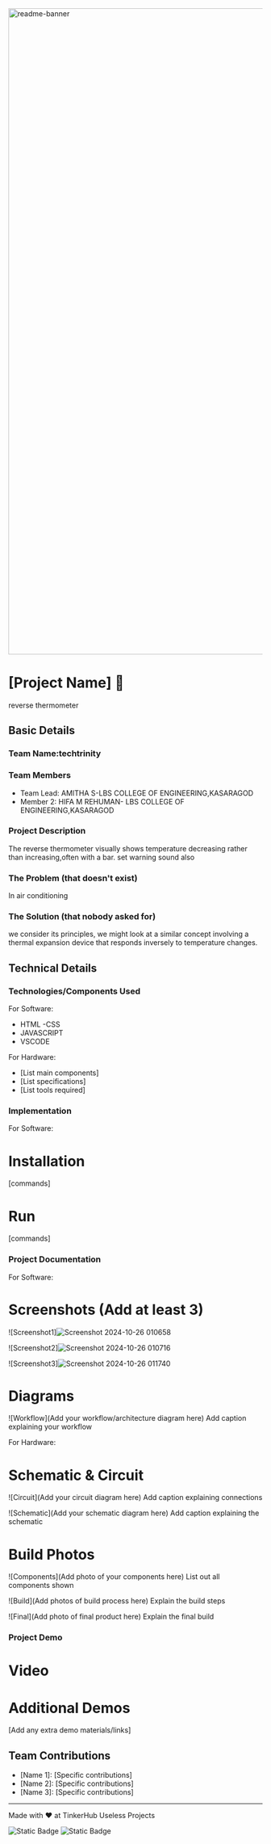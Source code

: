 <img width="1280" alt="readme-banner" src="https://github.com/user-attachments/assets/35332e92-44cb-425b-9dff-27bcf1023c6c">

# [Project Name] 🎯
reverse thermometer

## Basic Details
### Team Name:techtrinity


### Team Members
- Team Lead:  AMITHA S-LBS COLLEGE OF ENGINEERING,KASARAGOD
- Member 2: HIFA M REHUMAN- LBS COLLEGE OF ENGINEERING,KASARAGOD 


### Project Description
The reverse thermometer visually shows temperature decreasing rather than increasing,often with a bar.
set warning sound also


### The Problem (that doesn't exist)
In air conditioning

### The Solution (that nobody asked for)
we consider its principles, we might look at a similar concept involving a thermal expansion device that responds inversely to temperature changes.

## Technical Details
### Technologies/Components Used
For Software:
- HTML
-CSS
- JAVASCRIPT
- VSCODE

For Hardware:
- [List main components]
- [List specifications]
- [List tools required]

### Implementation
For Software:
# Installation
[commands]

# Run
[commands]

### Project Documentation
For Software:

# Screenshots (Add at least 3)
![Screenshot1]![Screenshot 2024-10-26 010658](https://github.com/user-attachments/assets/93ac9621-02a6-4982-bfa2-f3a92337870c)



![Screenshot2]![Screenshot 2024-10-26 010716](https://github.com/user-attachments/assets/487f2258-331a-4f8e-b56f-f25cd7600005)


![Screenshot3]![Screenshot 2024-10-26 011740](https://github.com/user-attachments/assets/ac1cb7c4-3780-4c0f-a345-a68fc1b96838)


# Diagrams
![Workflow](Add your workflow/architecture diagram here)
Add caption explaining your workflow

For Hardware:

# Schematic & Circuit
![Circuit](Add your circuit diagram here)
Add caption explaining connections

![Schematic](Add your schematic diagram here)
Add caption explaining the schematic

# Build Photos
![Components](Add photo of your components here)
List out all components shown

![Build](Add photos of build process here)
Explain the build steps

![Final](Add photo of final product here)
Explain the final build

### Project Demo
# Video


# Additional Demos
[Add any extra demo materials/links]

## Team Contributions
- [Name 1]: [Specific contributions]
- [Name 2]: [Specific contributions]
- [Name 3]: [Specific contributions]

---
Made with ❤ at TinkerHub Useless Projects 

![Static Badge](https://img.shields.io/badge/TinkerHub-24?color=%23000000&link=https%3A%2F%2Fwww.tinkerhub.org%2F)
![Static Badge](https://img.shields.io/badge/UselessProject--24-24?link=https%3A%2F%2Fwww.tinkerhub.org%2Fevents%2FQ2Q1TQKX6Q%2FUseless%2520Projects)
